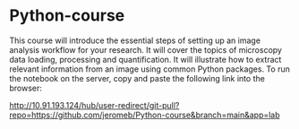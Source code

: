 # Python-course

This course will introduce the essential steps of setting up an image analysis workflow for your research. It will cover the topics of microscopy data loading, processing and quantification. It will illustrate how to extract relevant information from an image using common Python packages. To run the notebook on the server, copy and paste the following link into the browser: 

http://10.91.193.124/hub/user-redirect/git-pull?repo=https://github.com/jeromeb/Python-course&branch=main&app=lab

